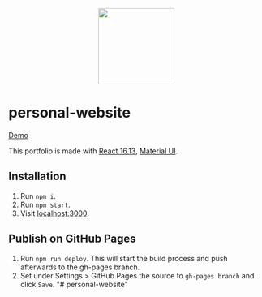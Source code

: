 <p align="center">
  <img src="s_icon.png" width="150px" />
</p>

# personal-website

[Demo](https://sagard02.github.io/personal-website/)

This portfolio is made with [React 16.13](https://github.com/facebook/react), [Material UI](https://github.com/callemall/material-ui).


## Installation

1. Run `npm i`.
2. Run `npm start`.
3. Visit [localhost:3000](http://localhost:3000).


## Publish on GitHub Pages

1. Run `npm run deploy`. This will start the build process and push afterwards to the gh-pages branch.
2. Set under Settings > GitHub Pages the source to `gh-pages branch` and click `Save`.
"# personal-website" 

